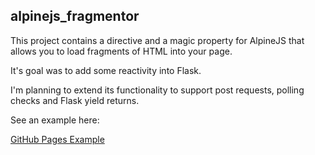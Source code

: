 ## alpinejs_fragmentor

This project contains a directive and a magic property for AlpineJS
that allows you to load fragments of HTML into your page.

It's goal was to add some reactivity into Flask.

I'm planning to extend its functionality to support post requests, polling checks and Flask yield returns.


See an example here:

[GitHub Pages Example](https://cheesecake87.github.io/alpinejs_fragmentor/)
